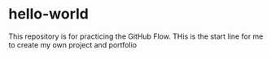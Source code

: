 # hello-world
This repository is for practicing the GitHub Flow.
THis is the start line for me to create my own project and portfolio
